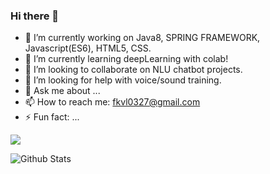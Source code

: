 ### Hi there 👋

<!--
**fkvl0327/fkvl0327** is a ✨ _special_ ✨ repository because its `README.md` (this file) appears on your GitHub profile.-->

- 🔭 I’m currently working on Java8, SPRING FRAMEWORK, Javascript(ES6), HTML5, CSS.
- 🌱 I’m currently learning deepLearning with colab!
- 👯 I’m looking to collaborate on NLU chatbot projects.
- 🤔 I’m looking for help with voice/sound training.
- 💬 Ask me about ...
- 📫 How to reach me: fkvl0327@gmail.com
- ⚡ Fun fact: ...

<img src="https://img.shields.io/badge/JAVA-GREEN?style=for-the-badge">


![Github Stats](https://github-readme-stats.vercel.app/api?username=fkvl0327&show_icons=true)
